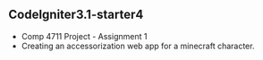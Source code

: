 ## CodeIgniter3.1-starter4

* Comp 4711 Project - Assignment 1
* Creating an accessorization web app for a minecraft character.


